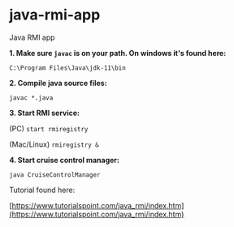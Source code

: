 # java-rmi-app
Java RMI app

**1. Make sure `javac` is on your path. On windows it's found here:**

`C:\Program Files\Java\jdk-11\bin`

**2. Compile java source files:**

`javac *.java`

**3. Start RMI service:**

(PC) `start rmiregistry`

(Mac/Linux) `rmiregistry &`

**4. Start cruise control manager:**

`java CruiseControlManager`

 Tutorial found here:
 
 [https://www.tutorialspoint.com/java_rmi/index.htm](https://www.tutorialspoint.com/java_rmi/index.htm)
